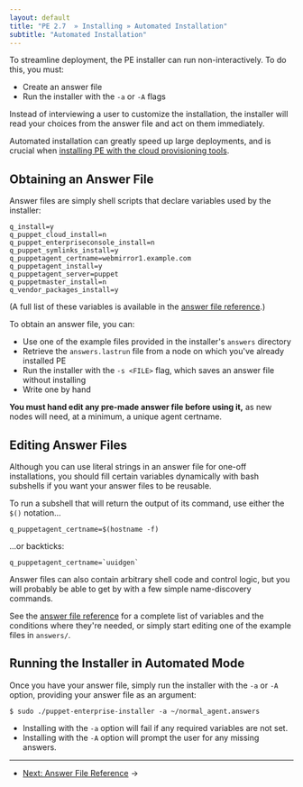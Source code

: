 ```yaml
---
layout: default
title: "PE 2.7  » Installing » Automated Installation"
subtitle: "Automated Installation"
---
```


To streamline deployment, the PE installer can run non-interactively. To do this, you must: 

* Create an answer file
* Run the installer with the `-a` or `-A` flags

Instead of interviewing a user to customize the installation, the installer will read your choices from the answer file and act on them immediately.

Automated installation can greatly speed up large deployments, and is crucial when [installing PE with the cloud provisioning tools](./cloudprovisioner_classifying_installing.html#installing-puppet). 

Obtaining an Answer File
-----

Answer files are simply shell scripts that declare variables used by the installer:

    q_install=y
    q_puppet_cloud_install=n
    q_puppet_enterpriseconsole_install=n
    q_puppet_symlinks_install=y
    q_puppetagent_certname=webmirror1.example.com
    q_puppetagent_install=y
    q_puppetagent_server=puppet
    q_puppetmaster_install=n
    q_vendor_packages_install=y

(A full list of these variables is available in the [answer file reference][answerfile].)

To obtain an answer file, you can:

* Use one of the example files provided in the installer's `answers` directory
* Retrieve the `answers.lastrun` file from a node on which you've already installed PE
* Run the installer with the `-s <FILE>` flag, which saves  an answer file without installing
* Write one by hand

**You must hand edit any pre-made answer file before using it,** as new nodes will need, at a minimum, a unique agent certname.

Editing Answer Files
-----

Although you can use literal strings in an answer file for one-off installations, you should fill certain variables dynamically with bash subshells if you want your answer files to be reusable. 

To run a subshell that will return the output of its command, use either the `$()` notation...

    q_puppetagent_certname=$(hostname -f)

...or backticks:

    q_puppetagent_certname=`uuidgen`

Answer files can also contain arbitrary shell code and control logic, but you will probably be able to get by with a few simple name-discovery commands.

See the [answer file reference][answerfile] for a complete list of variables and the conditions where they're needed, or simply start editing one of the example files in `answers/`. 

[answerfile]: ./install_answer_file_reference.html

Running the Installer in Automated Mode
-----

Once you have your answer file, simply run the installer with the `-a` or `-A` option, providing your answer file as an argument: 

    $ sudo ./puppet-enterprise-installer -a ~/normal_agent.answers

* Installing with the `-a` option will fail if any required variables are not set.
* Installing with the `-A` option will prompt the user for any missing answers. 


* * * 

- [Next: Answer File Reference](./install_answer_file_reference.html) &rarr;
